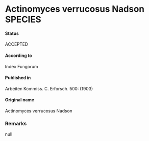# Actinomyces verrucosus Nadson SPECIES

#### Status
ACCEPTED

#### According to
Index Fungorum

#### Published in
Arbeiten Kommiss. C. Erforsch. 500: (1903)

#### Original name
Actinomyces verrucosus Nadson

### Remarks
null